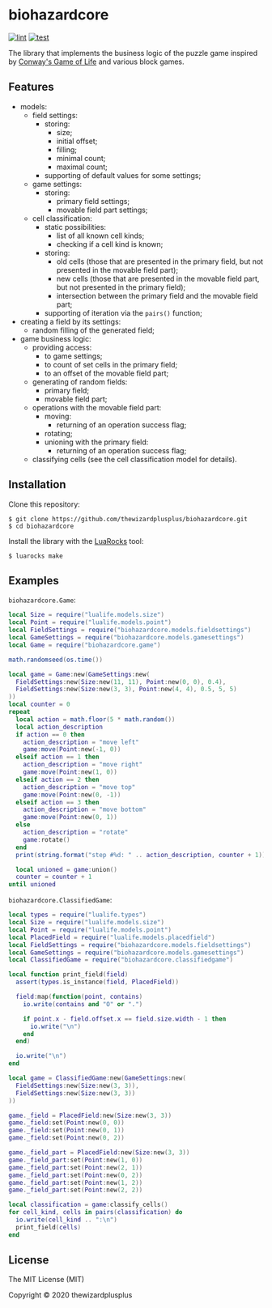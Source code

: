 # biohazardcore

[![lint](https://github.com/thewizardplusplus/biohazardcore/actions/workflows/lint.yaml/badge.svg)](https://github.com/thewizardplusplus/biohazardcore/actions/workflows/lint.yaml)
[![test](https://github.com/thewizardplusplus/biohazardcore/actions/workflows/test.yaml/badge.svg)](https://github.com/thewizardplusplus/biohazardcore/actions/workflows/test.yaml)

The library that implements the business logic of the puzzle game inspired by [Conway's Game of Life](https://en.wikipedia.org/wiki/Conway's_Game_of_Life) and various block games.

## Features

- models:
  - field settings:
    - storing:
      - size;
      - initial offset;
      - filling;
      - minimal count;
      - maximal count;
    - supporting of default values for some settings;
  - game settings:
    - storing:
      - primary field settings;
      - movable field part settings;
  - cell classification:
    - static possibilities:
      - list of all known cell kinds;
      - checking if a cell kind is known;
    - storing:
      - old cells (those that are presented in the primary field, but not presented in the movable field part);
      - new cells (those that are presented in the movable field part, but not presented in the primary field);
      - intersection between the primary field and the movable field part;
    - supporting of iteration via the `pairs()` function;
- creating a field by its settings:
  - random filling of the generated field;
- game business logic:
  - providing access:
    - to game settings;
    - to count of set cells in the primary field;
    - to an offset of the movable field part;
  - generating of random fields:
    - primary field;
    - movable field part;
  - operations with the movable field part:
    - moving:
      - returning of an operation success flag;
    - rotating;
    - unioning with the primary field:
      - returning of an operation success flag;
  - classifying cells (see the cell classification model for details).

## Installation

Clone this repository:

```
$ git clone https://github.com/thewizardplusplus/biohazardcore.git
$ cd biohazardcore
```

Install the library with the [LuaRocks](https://luarocks.org/) tool:

```
$ luarocks make
```

## Examples

`biohazardcore.Game`:

```lua
local Size = require("lualife.models.size")
local Point = require("lualife.models.point")
local FieldSettings = require("biohazardcore.models.fieldsettings")
local GameSettings = require("biohazardcore.models.gamesettings")
local Game = require("biohazardcore.game")

math.randomseed(os.time())

local game = Game:new(GameSettings:new(
  FieldSettings:new(Size:new(11, 11), Point:new(0, 0), 0.4),
  FieldSettings:new(Size:new(3, 3), Point:new(4, 4), 0.5, 5, 5)
))
local counter = 0
repeat
  local action = math.floor(5 * math.random())
  local action_description
  if action == 0 then
    action_description = "move left"
    game:move(Point:new(-1, 0))
  elseif action == 1 then
    action_description = "move right"
    game:move(Point:new(1, 0))
  elseif action == 2 then
    action_description = "move top"
    game:move(Point:new(0, -1))
  elseif action == 3 then
    action_description = "move bottom"
    game:move(Point:new(0, 1))
  else
    action_description = "rotate"
    game:rotate()
  end
  print(string.format("step #%d: " .. action_description, counter + 1))

  local unioned = game:union()
  counter = counter + 1
until unioned
```

`biohazardcore.ClassifiedGame`:

```lua
local types = require("lualife.types")
local Size = require("lualife.models.size")
local Point = require("lualife.models.point")
local PlacedField = require("lualife.models.placedfield")
local FieldSettings = require("biohazardcore.models.fieldsettings")
local GameSettings = require("biohazardcore.models.gamesettings")
local ClassifiedGame = require("biohazardcore.classifiedgame")

local function print_field(field)
  assert(types.is_instance(field, PlacedField))

  field:map(function(point, contains)
    io.write(contains and "O" or ".")

    if point.x - field.offset.x == field.size.width - 1 then
      io.write("\n")
    end
  end)

  io.write("\n")
end

local game = ClassifiedGame:new(GameSettings:new(
  FieldSettings:new(Size:new(3, 3)),
  FieldSettings:new(Size:new(3, 3))
))

game._field = PlacedField:new(Size:new(3, 3))
game._field:set(Point:new(0, 0))
game._field:set(Point:new(0, 1))
game._field:set(Point:new(0, 2))

game._field_part = PlacedField:new(Size:new(3, 3))
game._field_part:set(Point:new(1, 0))
game._field_part:set(Point:new(2, 1))
game._field_part:set(Point:new(0, 2))
game._field_part:set(Point:new(1, 2))
game._field_part:set(Point:new(2, 2))

local classification = game:classify_cells()
for cell_kind, cells in pairs(classification) do
  io.write(cell_kind .. ":\n")
  print_field(cells)
end
```

## License

The MIT License (MIT)

Copyright &copy; 2020 thewizardplusplus
